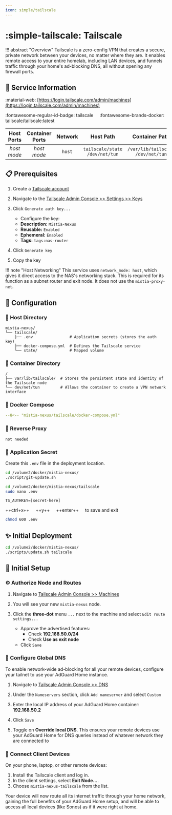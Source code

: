 ```yaml
---
icon: simple/tailscale
---
```


# :simple-tailscale: Tailscale

<!-- markdownlint-disable MD033 -->

!!! abstract "Overview"
    Tailscale is a zero-config VPN that creates a secure, private network between your devices, no matter where they are. It enables remote access to your entire homelab, including LAN devices, and funnels traffic through your home's ad-blocking DNS, all without opening any firewall ports.

## 📑 Service Information

:material-web: [https://login.tailscale.com/admin/machines](https://login.tailscale.com/admin/machines)

:fontawesome-regular-id-badge: tailscale &nbsp;&nbsp;&nbsp; :fontawesome-brands-docker: tailscale/tailscale:latest

| Host Ports | Container Ports | Network | Host Path | Container Path |
|:----------:|:---------------:|:-------:|:---------:|:--------------:|
| *host mode* | *host mode* | `host` | `tailscale/state`<br>`/dev/net/tun` | `/var/lib/tailscale`<br>`/dev/net/tun` |

## 📋 Prerequisites

1. Create a [Tailscale account](https://login.tailscale.com/login)  

2. Navigate to the [Tailscale Admin Console >> Settings >> Keys](https://login.tailscale.com/admin/settings/keys)

3. Click `Generate auth key...`
   - Configure the key:
   - **Description:** `Mistia-Nexus`
   - **Reusable:** `Enabled`
   - **Ephemeral:** `Enabled`
   - **Tags:** `tags:nas-router`

4. Click `Generate key`

5. Copy the key

!!! note "Host Networking"
    This service uses `network_mode: host`, which gives it direct access to the NAS's networking stack. This is required for its function as a subnet router and exit node. It does not use the `mistia-proxy-net`.

## 🔧 Configuration

### 📂 Host Directory

```text
mistia-nexus/
└── tailscale/
    ├── .env                # Application secrets (stores the auth key)
    ├── docker-compose.yml  # Defines the Tailscale service
    └── state/              # Mapped volume
```

### 📁 Container Directory

```text
/
├── var/lib/tailscale/  # Stores the persistent state and identity of the Tailscale node
└── dev/net/tun         # Allows the container to create a VPN network interface
```

### 🐋 Docker Compose

```yaml title="docker-compose.yml"
--8<-- "mistia-nexus/tailscale/docker-compose.yml"
```

### 🔀 Reverse Proxy

```text
not needed
```

### 📄 Application Secret

Create this `.env` file in the deployment location.

```bash
cd /volume2/docker/mistia-nexus/
./script/git-update.sh

cd /volume2/docker/mistia-nexus/tailscale
sudo nano .env
```

```text title=".env"
TS_AUTHKEY=[secret-here]
```

++ctrl+x++ &nbsp;&nbsp;&nbsp; ++y++ &nbsp;&nbsp;&nbsp; ++enter++ &nbsp;&nbsp;&nbsp; to save and exit

```bash
chmod 600 .env
```

## ✨ Initial Deployment

```bash
cd /volume2/docker/mistia-nexus/
./scripts/update.sh tailscale
```

## 🚀 Initial Setup

### ⚙️ Authorize Node and Routes

1. Navigate to [Tailscale Admin Console >> Machines](https://login.tailscale.com/admin/machines)

2. You will see your new `mistia-nexus` node.

3. Click the **three-dot** menu `...` next to the machine and select `Edit route settings...`
    - Approve the advertised features:
        - Check **192.168.50.0/24**
        - Check **Use as exit node**
    - Click `Save`

### 🔗 Configure Global DNS

To enable network-wide ad-blocking for all your remote devices, configure your tailnet to use your AdGuard Home instance.

1. Navigate to [Tailscale Admin Console >> DNS](https://login.tailscale.com/admin/dns)

2. Under the `Nameservers` section, click `Add nameserver` and select `Custom`

3. Enter the local IP address of your AdGuard Home container: **192.168.50.2**

4. Click `Save`

5. Toggle on **Override local DNS**. This ensures your remote devices use your AdGuard Home for DNS queries instead of whatever network they are connected to

### 📱 Connect Client Devices

On your phone, laptop, or other remote devices:

1. Install the Tailscale client and log in.
2. In the client settings, select **Exit Node...**.
3. Choose `mistia-nexus-tailscale` from the list.

Your device will now route all its internet traffic through your home network, gaining the full benefits of your AdGuard Home setup, and will be able to access all local devices (like Sonos) as if it were right at home.
